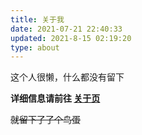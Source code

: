 ```yaml
---
title: 关于我
date: 2021-07-21 22:40:33
updated: 2021-8-15 02:19:20
type: about
---
```


这个人很懒，什么都没有留下

**详细信息请前往 [关于页](https://home-beta-eight.vercel.app)**

~~就留下了了个鸟蛋~~
